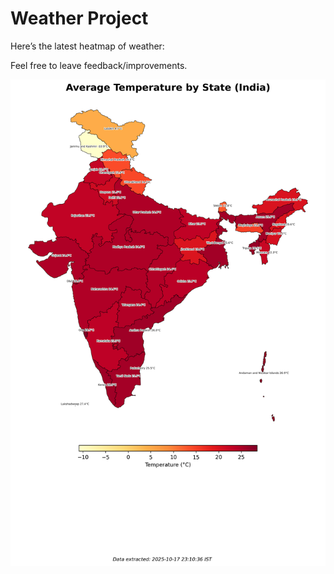 # Weather Project

Here’s the latest heatmap of weather:

Feel free to leave feedback/improvements.

![India Heatmap](docs/assets/india_heatmap.png?v=F27F96)
